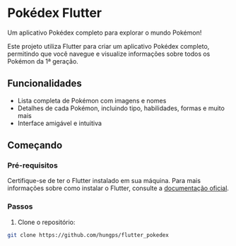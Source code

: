# Pokédex Flutter

Um aplicativo Pokédex completo para explorar o mundo Pokémon!

Este projeto utiliza Flutter para criar um aplicativo Pokédex completo, permitindo que você navegue e visualize informações sobre todos os Pokémon da 1ª geração.

## Funcionalidades

- Lista completa de Pokémon com imagens e nomes
- Detalhes de cada Pokémon, incluindo tipo, habilidades, formas e muito mais
- Interface amigável e intuitiva


## Começando

### Pré-requisitos

Certifique-se de ter o Flutter instalado em sua máquina. Para mais informações sobre como instalar o Flutter, consulte a [documentação oficial](https://flutter.dev/docs/get-started/install).

### Passos

1. Clone o repositório:

```sh
git clone https://github.com/hungps/flutter_pokedex
